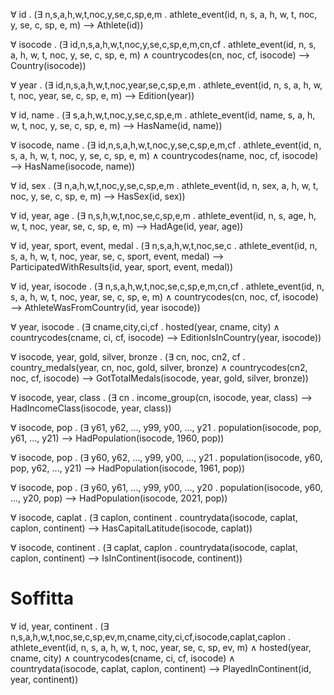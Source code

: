 &forall; id . (&exist; n,s,a,h,w,t,noc,y,se,c,sp,e,m . athlete_event(id, n, s, a, h, w, t, noc, y, se, c, sp, e, m) &xrarr; Athlete(id))

&forall; isocode . (&exist; id,n,s,a,h,w,t,noc,y,se,c,sp,e,m,cn,cf . athlete_event(id, n, s, a, h, w, t, noc, y, se, c, sp, e, m) &and; countrycodes(cn, noc, cf, isocode) &xrarr; Country(isocode))

&forall; year . (&exist; id,n,s,a,h,w,t,noc,year,se,c,sp,e,m . athlete_event(id, n, s, a, h, w, t, noc, year, se, c, sp, e, m) &xrarr; Edition(year))

&forall; id, name . (&exist; s,a,h,w,t,noc,y,se,c,sp,e,m . athlete_event(id, name, s, a, h, w, t, noc, y, se, c, sp, e, m) &xrarr; HasName(id, name))

&forall; isocode, name . (&exist; id,n,s,a,h,w,t,noc,y,se,c,sp,e,m,cf . athlete_event(id, n, s, a, h, w, t, noc, y, se, c, sp, e, m) &and; countrycodes(name, noc, cf, isocode) &xrarr; HasName(isocode, name))

&forall; id, sex . (&exist; n,a,h,w,t,noc,y,se,c,sp,e,m . athlete_event(id, n, sex, a, h, w, t, noc, y, se, c, sp, e, m) &xrarr; HasSex(id, sex))

&forall; id, year, age . (&exist; n,s,h,w,t,noc,se,c,sp,e,m . athlete_event(id, n, s, age, h, w, t, noc, year, se, c, sp, e, m) &xrarr; HadAge(id, year, age))

&forall; id, year, sport, event, medal . (&exist; n,s,a,h,w,t,noc,se,c . athlete_event(id, n, s, a, h, w, t, noc, year, se, c, sport, event, medal) &xrarr; ParticipatedWithResults(id, year, sport, event, medal))

&forall; id, year, isocode . (&exist; n,s,a,h,w,t,noc,se,c,sp,e,m,cn,cf . athlete_event(id, n, s, a, h, w, t, noc, year, se, c, sp, e, m) &and; countrycodes(cn, noc, cf, isocode) &xrarr; AthleteWasFromCountry(id, year isocode))

&forall; year, isocode . (&exist; cname,city,ci,cf . hosted(year, cname, city) &and; countrycodes(cname, ci, cf, isocode) &xrarr; EditionIsInCountry(year, isocode))

&forall; isocode, year, gold, silver, bronze . (&exist; cn, noc, cn2, cf . country_medals(year, cn, noc, gold, silver, bronze) &and; countrycodes(cn2, noc, cf, isocode) &xrarr; GotTotalMedals(isocode, year, gold, silver, bronze))

&forall; isocode, year, class . (&exist; cn . income_group(cn, isocode, year, class) &xrarr; HadIncomeClass(isocode, year, class))

&forall; isocode, pop . (&exist; y61, y62, ..., y99, y00, ..., y21 . population(isocode, pop, y61, ..., y21) &xrarr; HadPopulation(isocode, 1960, pop))

&forall; isocode, pop . (&exist; y60, y62, ..., y99, y00, ..., y21 . population(isocode, y60, pop, y62, ..., y21) &xrarr; HadPopulation(isocode, 1961, pop))

&forall; isocode, pop . (&exist; y60, y61, ..., y99, y00, ..., y20 . population(isocode, y60, ..., y20, pop) &xrarr; HadPopulation(isocode, 2021, pop))

&forall; isocode, caplat . (&exist; caplon, continent . countrydata(isocode, caplat, caplon, continent) &xrarr; HasCapitalLatitude(isocode, caplat))

&forall; isocode, continent . (&exist; caplat, caplon . countrydata(isocode, caplat, caplon, continent) &xrarr; IsInContinent(isocode, continent))

# Soffitta

&forall; id, year, continent . (&exist; n,s,a,h,w,t,noc,se,c,sp,ev,m,cname,city,ci,cf,isocode,caplat,caplon . athlete_event(id, n, s, a, h, w, t, noc, year, se, c, sp, ev, m) &and; hosted(year, cname, city) &and; countrycodes(cname, ci, cf, isocode) &and; countrydata(isocode, caplat, caplon, continent) &xrarr; PlayedInContinent(id, year, continent))
